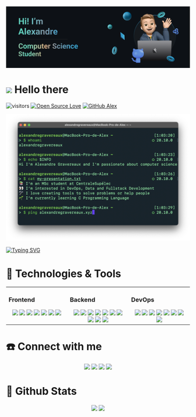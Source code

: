 <p align="center">
  <picture>
  <source
    srcset="https://github.com/alexgravx/alexgravx/blob/main/header-alex.png"
    media="(prefers-color-scheme: dark)"
  />
  <source
    srcset="https://github.com/alexgravx/alexgravx/blob/main/header-alex-light.png"
    media="(prefers-color-scheme: light), (prefers-color-scheme: no-preference)"
  />
  <img src="https://github.com/alexgravx/alexgravx/blob/main/header-alex.png" alt="Github Banner - Alexandre - Computer Science Student" width="770">
  </picture>
</p>

# <img src="https://media.giphy.com/media/hvRJCLFzcasrR4ia7z/giphy.gif" width="35px"> Hello there 

![visitors](https://visitor-badge.laobi.icu/badge?page_id=alexgravx.alexgravx)
[![Open Source Love](https://badges.frapsoft.com/os/v1/open-source.svg?v=102)](https://github.com/ellerbrock/open-source-badge/)
[![GitHub Alex](https://img.shields.io/github/followers/alexgravx?label=follow&style=social)](https://github.com/alexgravx)

<p align="center">
  <picture>
  <source
    srcset="https://github.com/alexgravx/alexgravx/blob/main/terminal-screencapture.png"
    media="(prefers-color-scheme: dark)"
  />
  <source
    srcset="https://github.com/alexgravx/alexgravx/blob/main/terminal-screencapture-light.png"
    media="(prefers-color-scheme: light), (prefers-color-scheme: no-preference)"
  />
  <img src="https://github.com/alexgravx/alexgravx/blob/main/terminal-screencapture.png" alt="Terminal capture" width="770">
  </picture>
</p>

[![Typing SVG](https://readme-typing-svg.demolab.com?font=Fira+Code&size=18&pause=800&color=62CFD9&vCenter=true&width=435&height=25&lines=I+love+programming;I+love+fullstack+development;I+love+solving+problems;I+love+learning+new+things)](https://git.io/typing-svg)

# 🔧 Technologies & Tools

<table><tr><td valign="top" width="33%">

### Frontend  
<div align="center">  
<a href="https://developer.mozilla.org/fr/docs/Web/HTML" target="_blank"><img src="https://img.shields.io/badge/HTML-HTML?style=flat&logo=html5&logoColor=white&color=62cfd9"/></a>
<a href="https://developer.mozilla.org/fr/docs/Web/CSS" target="_blank"><img src="https://img.shields.io/badge/CSS-CSS?style=flat&logo=css3&logoColor=white&color=62cfd9"/></a>
<a href="https://fr.react.dev/" target="_blank"><img src="https://img.shields.io/badge/React-React?style=flat&logo=react&logoColor=white&color=62cfd9"/></a>
<a href="https://www.electronjs.org/" target="_blank"><img src="https://img.shields.io/badge/Electron-Electron?style=flat&logo=electron&logoColor=white&color=62cfd9"/></a>  
<a href="https://nextjs.org/" target="_blank"><img src="https://img.shields.io/badge/NextJS-NextJS?style=flat&logo=nextdotjs&logoColor=white&color=62cfd9"/></a>  
<a href="https://vuejs.org/" target="_blank"><img src="https://img.shields.io/badge/VueJS-VueJS?style=flat&logo=vuedotjs&logoColor=white&color=62cfd9"/></a>  
<a href="https://tailwindcss.com/" target="_blank"><img src="https://img.shields.io/badge/TailwindCSS-TailwindCSS?style=flat&logo=tailwindcss&logoColor=white&color=62cfd9"/></a>  
</div>
</td><td valign="top" width="33%">

### Backend  
<div align="center">  
<a href="https://www.python.org/" target="_blank"><img src="https://img.shields.io/badge/Python-Python?style=flat&logo=python&logoColor=white&color=2bbc8a"/></a>
<a href="https://developer.mozilla.org/fr/docs/Web/JavaScript" target="_blank"><img src="https://img.shields.io/badge/Javascript-Javascript?style=flat&logo=javascript&logoColor=white&color=2bbc8a"/></a>  
<a href="https://www.typescriptlang.org/" target="_blank"><img src="https://img.shields.io/badge/Typescript-Typescript?style=flat&logo=typescript&logoColor=white&color=2bbc8a"/></a>
<a href="https://www.swift.org/" target="_blank"><img src="https://img.shields.io/badge/Swift-Swift?style=flat&logo=swift&logoColor=white&color=2bbc8a"/></a>  
<a href="https://go.dev/" target="_blank"><img src="https://img.shields.io/badge/Golang-Golang?style=flat&logo=go&logoColor=white&color=2bbc8a"/></a>  
<a href="https://nodejs.org/en" target="_blank"><img src="https://img.shields.io/badge/Node-Node?style=flat&logo=nodedotjs&logoColor=white&color=2bbc8a"/></a>  
<a href="https://expressjs.com/fr/" target="_blank"><img src="https://img.shields.io/badge/ExpressJS-ExpressJS?style=flat&logo=express&logoColor=white&color=2bbc8a"/></a>  
<a href="https://flask.palletsprojects.com/en/3.0.x/" target="_blank"><img src="https://img.shields.io/badge/Flask-Flask?style=flat&logo=flask&logoColor=white&color=2bbc8a"/></a>  
<a href="https://www.postgresql.org/" target="_blank"><img src="https://img.shields.io/badge/PostgreSQL-PostgreSQL?style=flat&logo=postgresql&logoColor=white&color=2bbc8a"/></a>  
<a href="https://www.rabbitmq.com/" target="_blank"><img src="https://img.shields.io/badge/RabbitMQ-RabbitMQ?style=flat&logo=rabbitmq&logoColor=white&color=2bbc8a"/></a>  

</div>
</td><td valign="top" width="33%">

### DevOps  
<div align="center">
<a href="https://www.docker.com/" target="_blank"><img src="https://img.shields.io/badge/Docker-Docker?style=flat&logo=docker&logoColor=white&color=6aa6f8"/></a>  
<a href="https://kubernetes.io/fr//" target="_blank"><img src="https://img.shields.io/badge/Kubernetes-Kubernetes?style=flat&logo=kubernetes&logoColor=white&color=6aa6f8"/></a>  
<a href="https://helm.sh/" target="_blank"><img src="https://img.shields.io/badge/Helm-Helm?style=flat&logo=helm&logoColor=white&color=6aa6f8"/></a>
<a href="https://nginx.org/en/" target="_blank"><img src="https://img.shields.io/badge/Nginx-Nginx?style=flat&logo=nginx&logoColor=white&color=6aa6f8"/></a>  
<a href="https://www.ansible.com/" target="_blank"><img src="https://img.shields.io/badge/Ansible-Ansible?style=flat&logo=ansible&logoColor=white&color=6aa6f8"/></a>  
<a href="https://www.linux.org/" target="_blank"><img src="https://img.shields.io/badge/Linux-Linux?style=flat&logo=linux&logoColor=white&color=6aa6f8"/></a>  
<a href="https://git-scm.com/" target="_blank"><img src="https://img.shields.io/badge/Git-Git?style=flat&logo=git&logoColor=white&color=6aa6f8"/></a>  
<a href="https://www.linux.org/tags/bash/" target="_blank"><img src="https://img.shields.io/badge/Bash-Bash?style=flat&logo=gnubash&logoColor=white&color=6aa6f8"/></a>  
  
</div>
</td></tr></table>

# ☎️ Connect with me

<div align="center">
<a href="https://github.com/alexgravx" target="_blank"><img src="https://img.shields.io/badge/Github-Github?style=flat&logo=Github&logoColor=white&color=6aa6f8"/></a> 
<a href="https://x.com/alex_gravx" target="_blank"><img src="https://img.shields.io/badge/X-X?style=flat&logo=x&logoColor=white&color=6aa6f8"/></a> 
<a href="https://linkedin.com/in/alexandre-gravereaux" target="_blank"><img src="https://img.shields.io/badge/Linkedin-Linkedin?style=flat&logo=linkedin&logoColor=white&color=6aa6f8"/></a> 
<a href="mailto:alexandre.gravereaux@student-cs.fr" target="_blank"><img src="https://img.shields.io/badge/Outlook-Outlook?style=flat&logo=maildotru&logoColor=white&color=6aa6f8"/></a> 
</div>  

# 🧮 Github Stats

<div align="center">
<picture>
  <source
    srcset="https://github-readme-stats.vercel.app/api?username=alexgravx&show_icons=true&theme=tokyonight&hide_border=true"
    media="(prefers-color-scheme: dark)"
  />
  <source
    srcset="https://github-readme-stats.vercel.app/api?username=alexgravx&show_icons=true&hide_border=true"
    media="(prefers-color-scheme: light), (prefers-color-scheme: no-preference)"
  />
  <img src="https://github-readme-stats.vercel.app/api?username=alexgravx&show_icons=true&hide_border=true" align="center"/>
</picture>
<picture>
  <source
    srcset="https://github-readme-stats.vercel.app/api/top-langs/?username=alexgravx&show_icons=true&count_private=true&theme=tokyonight&hide_border=true&layout=compact"
    media="(prefers-color-scheme: dark)"
  />
  <source
    srcset="https://github-readme-stats.vercel.app/api/top-langs/?username=alexgravx&show_icons=true&count_private=true&hide_border=true&layout=compact"
    media="(prefers-color-scheme: light), (prefers-color-scheme: no-preference)"
  />
  <img src="https://github-readme-stats.vercel.app/api/top-langs/?username=alexgravx&show_icons=true&count_private=true&hide_border=true&layout=compact" align="center"/>
</picture>
</div>

<!---
alexgravx/alexgravx is a ✨ special ✨ repository because its `README.md` (this file) appears on your GitHub profile.
You can click the Preview link to take a look at your changes.
--->
